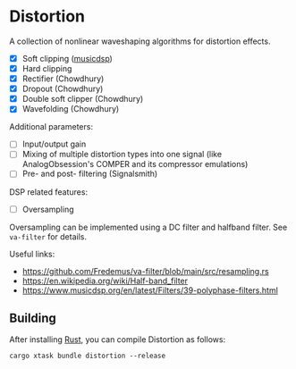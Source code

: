# Distortion

A collection of nonlinear waveshaping algorithms for distortion effects.

- [x] Soft clipping ([musicdsp](https://www.musicdsp.org/en/latest/Effects/46-waveshaper.html))
- [x] Hard clipping
- [x] Rectifier (Chowdhury)
- [x] Dropout (Chowdhury)
- [x] Double soft clipper (Chowdhury)
- [x] Wavefolding (Chowdhury)

Additional parameters:

- [ ] Input/output gain
- [ ] Mixing of multiple distortion types into one signal (like AnalogObsession's COMPER and its compressor emulations)
- [ ] Pre- and post- filtering (Signalsmith)

DSP related features:

- [ ] Oversampling

Oversampling can be implemented using a DC filter and halfband filter. See `va-filter` for details.

Useful links:

- <https://github.com/Fredemus/va-filter/blob/main/src/resampling.rs>
- <https://en.wikipedia.org/wiki/Half-band_filter>
- <https://www.musicdsp.org/en/latest/Filters/39-polyphase-filters.html>

## Building

After installing [Rust](https://rustup.rs/), you can compile Distortion as follows:

```shell
cargo xtask bundle distortion --release
```
